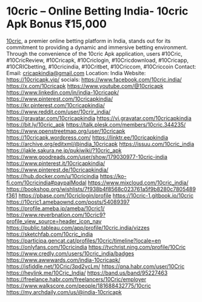# 10cric – Online Betting India- 10cric Apk Bonus ₹15,000
[10cric](https://10cricapk.vip/), a premier online betting platform in India, stands out for its commitment to providing a dynamic and immersive betting environment. Through the convenience of the 10cric Apk application, users
#10Cric, #10CricReview, #10Cricapk, #10Criclogin, #10Cricdownload, #10Cricapp, #10CRICbetting, #10cricindia, #10Critbet, #10Criccom, #10Criccoin
Contact: 
Email: cricapkindia@gmail.com
Location: India
Website: https://10cricapk.vip/
socials: 
https://www.facebook.com/10cric.india/ 
https://x.com/10cricapk
https://www.youtube.com/@10cricapk
https://www.linkedin.com/in/india-10cricapk/
https://www.pinterest.com/10cricapkindia/
https://kr.pinterest.com/10cricapkindia/
https://www.reddit.com/user/10crir_india/
https://gravatar.com/10cricapkindia
https://vi.gravatar.com/10cricapkindia
https://bit.ly/10cric_apk
https://talk.plesk.com/members/10cric.344235/
https://www.openstreetmap.org/user/10cricapk
https://10cricapk.wordpress.com/
https://linktr.ee/10cricapkindia
https://archive.org/editxml/@india_10cricapk
https://issuu.com/10cric_india
https://jakle.sakura.ne.jp/pukiwiki/?10cric_apk
https://www.goodreads.com/user/show/179030977-10cric-india
https://www.pinterest.it/10cricapkindia/
https://www.pinterest.de/10cricapkindia/
https://hub.docker.com/u/10cricindia
https://ko-fi.com/10cricindia#paypalModal
https://www.mixcloud.com/10cric_india/
https://bookshop.org/wishlists/7f938b4f8568c023761a5f9b8280c7805489f361
https://pbase.com/10criclogin/profile
https://10cric-1.gitbook.io/10cric
https://10cric1.amebaownd.com/posts/54089397
https://profile.ameba.jp/ameba/10cric1/
https://www.reverbnation.com/10cric9?profile_view_source=header_icon_nav
https://public.tableau.com/app/profile/10cric.india/vizzes
https://sketchfab.com/10cric_india
https://participa.gencat.cat/profiles/10cric/timeline?locale=en
https://onlyfans.com/10cricindia
https://tvchrist.ning.com/profile/10Cric
https://www.credly.com/users/10cric_india/badges
https://www.awwwards.com/india-10cricapk/
https://jsfiddle.net/10Cric/3pd2ycLm/
https://qna.habr.com/user/10Cric
https://heylink.me/10Cric_India/
https://band.us/band/95227463
https://freelance.habr.com/freelancers/10Cric/employer
https://www.walkscore.com/people/181688432775/10cric
https://my.archdaily.com/us/@india-10cricapk
